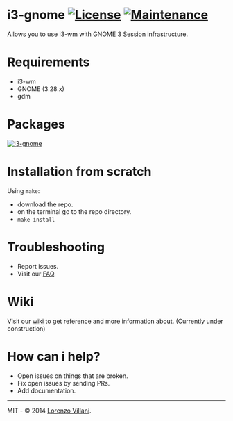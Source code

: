 # i3-gnome [![License](http://img.shields.io/badge/license-MIT-blue.svg)](http://choosealicense.com/licenses/mit/) [![Maintenance](https://img.shields.io/maintenance/yes/2018.svg)]()

Allows you to use i3-wm with GNOME 3 Session infrastructure.

# Requirements
* i3-wm
* GNOME (3.28.x)
* gdm

# Packages
[![i3-gnome](https://img.shields.io/aur/version/i3-gnome.svg?label=i3-gnome)](https://aur.archlinux.org/packages/i3-gnome/)

# Installation from scratch
Using `make`:
* download the repo.
* on the terminal go to the repo directory.
* `make install`

# Troubleshooting
* Report issues.
* Visit our [FAQ](https://github.com/51v4n/i3-gnome/issues?q=is%3Aissue+sort%3Aupdated-desc+is%3Aclosed+label%3AFAQ).

# Wiki
Visit our [wiki](https://github.com/51v4n/i3-gnome/wiki) to get reference and more information about.
(Currently under construction)

# How can i help?
* Open issues on things that are broken.
* Fix open issues by sending PRs.
* Add documentation.

---
MIT - © 2014 [Lorenzo Villani](https://github.com/lvillani).

